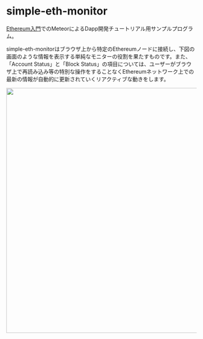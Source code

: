 # simple-eth-monitor

[Ethereum入門](http://book.ethereum-jp.net/)でのMeteorによるDapp開発チュートリアル用サンプルプログラム。

simple-eth-monitorはブラウザ上から特定のEthereumノードに接続し、下図の画面のような情報を表示する単純なモニターの役割を果たすものです。また、「Account Status」と「Block Status」の項目については、ユーザーがブラウザ上で再読み込み等の特別な操作をすることなくEthereumネットワーク上での最新の情報が自動的に更新されていくリアクティブな動きをします。

<img src="http://book.ethereum-jp.net/meteor_dapp/00_img/simple-eth-monitor.png" width="650">
